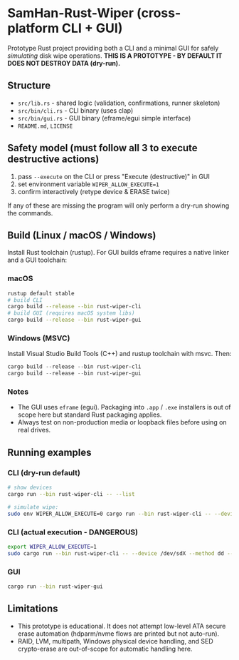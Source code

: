# SamHan-Rust-Wiper (cross-platform CLI + GUI)

Prototype Rust project providing both a CLI and a minimal GUI for safely *simulating* disk wipe operations.
**THIS IS A PROTOTYPE - BY DEFAULT IT DOES NOT DESTROY DATA (dry-run).**

## Structure

- `src/lib.rs` - shared logic (validation, confirmations, runner skeleton)
- `src/bin/cli.rs` - CLI binary (uses clap)
- `src/bin/gui.rs` - GUI binary (eframe/egui simple interface)
- `README.md`, `LICENSE`

## Safety model (must follow all 3 to execute destructive actions)
1. pass `--execute` on the CLI or press "Execute (destructive)" in GUI
2. set environment variable `WIPER_ALLOW_EXECUTE=1`
3. confirm interactively (retype device & ERASE twice)

If any of these are missing the program will only perform a dry-run showing the commands.

## Build (Linux / macOS / Windows)
Install Rust toolchain (rustup). For GUI builds eframe requires a native linker and a GUI toolchain:

### macOS
```bash
rustup default stable
# build CLI
cargo build --release --bin rust-wiper-cli
# build GUI (requires macOS system libs)
cargo build --release --bin rust-wiper-gui
```

### Windows (MSVC)
Install Visual Studio Build Tools (C++) and rustup toolchain with msvc. Then:
```powershell
cargo build --release --bin rust-wiper-cli
cargo build --release --bin rust-wiper-gui
```

### Notes
- The GUI uses `eframe` (egui). Packaging into `.app` / `.exe` installers is out of scope here but standard Rust packaging applies.
- Always test on non-production media or loopback files before using on real drives.

## Running examples

### CLI (dry-run default)
```bash
# show devices
cargo run --bin rust-wiper-cli -- --list

# simulate wipe:
sudo env WIPER_ALLOW_EXECUTE=0 cargo run --bin rust-wiper-cli -- --device /dev/sdX --method dd --passes 1
```

### CLI (actual execution - DANGEROUS)
```bash
export WIPER_ALLOW_EXECUTE=1
sudo cargo run --bin rust-wiper-cli -- --device /dev/sdX --method dd --passes 1 --execute
```

### GUI
```bash
cargo run --bin rust-wiper-gui
```

## Limitations
- This prototype is educational. It does not attempt low-level ATA secure erase automation (hdparm/nvme flows are printed but not auto-run).
- RAID, LVM, multipath, Windows physical device handling, and SED crypto-erase are out-of-scope for automatic handling here.
